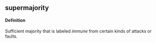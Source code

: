 ## supermajority

<h4>Definition</h4><p>Sufficient majority that is labeled <em>immune</em> from certain kinds of attacks or faults.</p>

